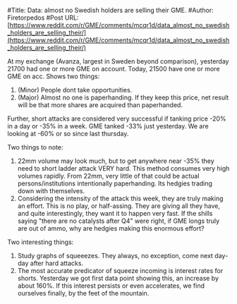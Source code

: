 #Title: Data: almost no Swedish holders are selling their GME.
#Author: Firetorpedos
#Post URL: [https://www.reddit.com/r/GME/comments/mcqr1d/data_almost_no_swedish_holders_are_selling_their/](https://www.reddit.com/r/GME/comments/mcqr1d/data_almost_no_swedish_holders_are_selling_their/)


At my exchange (Avanza, largest in Sweden beyond comparison), yesterday 21700 had one or more GME on account. Today, 21500 have one or more GME on acc. Shows two things:

1. (Minor) People dont take opportunities.
2. (Major) Almost no one is paperhanding. If they keep this price, net result will be that more shares are acquired than paperhanded.

Further, short attacks are considered very successful if tanking price -20% in a day or -35% in a week. GME tanked -33% just yesterday. We are looking at -60% or so since last thursday.

Two things to note:
1. 22mm volume may look much, but to get anywhere near -35% they need to short ladder attack VERY hard. This method consumes very high volumes rapidly. From 22mm, very little of that could be actual persons/institutions intentionally paperhanding. Its hedgies trading down with themselves.
2. Considering the intensity of the attack this week, they are truly making an effort. This is no play, or half-assing. They are giving all they have, and quite interestingly, they want it to happen very fast. If the shills saying "there are no catalysts after Q4" were right, if GME longs truly are out of ammo, why are hedgies making this enormous effort?

Two interesting things:
1. Study graphs of squeeezes. They always, no exception, come next day-day after hard attacks.
2. The most accurate predicator of squeeze incoming is interest rates for shorts. Yesterday we got first data point showing this, an increase by about 160%. If this interest persists or even accelerates, we find ourselves finally, by the feet of the mountain.